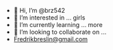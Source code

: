 - 👋 Hi, I’m @brz542
- 👀 I’m interested in ... girls
- 🌱 I’m currently learning ... more
- 💞️ I’m looking to collaborate on ...
-  Fredrikbreslin@gmail.com 

<!---
brz542/brz542 is a ✨ special ✨ repository because its `README.md` (this file) appears on your GitHub profile.
You can click the Preview link to take a look at your changes.
--->

